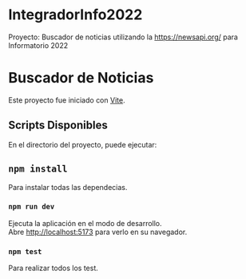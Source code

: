 # IntegradorInfo2022
Proyecto: Buscador de noticias utilizando la https://newsapi.org/ para Informatorio 2022

# Buscador de Noticias

Este proyecto fue iniciado con [Vite](https://github.com/vitejs/vite).

## Scripts Disponibles

En el directorio del proyecto, puede ejecutar:

## `npm install`

Para instalar todas las dependecias.

### `npm run dev`

Ejecuta la aplicación en el modo de desarrollo.\
Abre [http://localhost:5173](http://localhost:5173) para verlo en su navegador.

### `npm test`

Para realizar todos los test.
